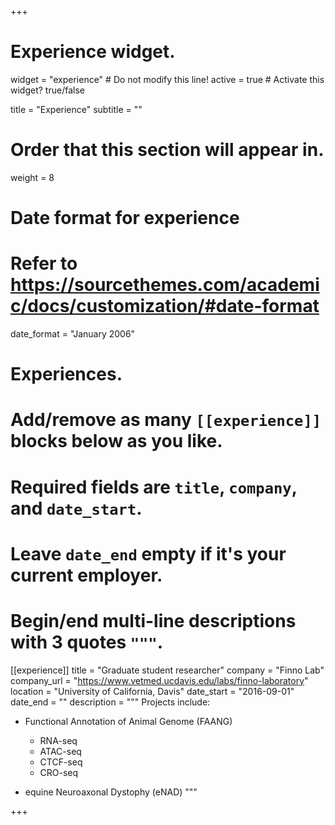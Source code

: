 +++
# Experience widget.
widget = "experience"  # Do not modify this line!
active = true  # Activate this widget? true/false

title = "Experience"
subtitle = ""

# Order that this section will appear in.
weight = 8

# Date format for experience
#   Refer to https://sourcethemes.com/academic/docs/customization/#date-format
date_format = "January 2006"

# Experiences.
#   Add/remove as many `[[experience]]` blocks below as you like.
#   Required fields are `title`, `company`, and `date_start`.
#   Leave `date_end` empty if it's your current employer.
#   Begin/end multi-line descriptions with 3 quotes `"""`.
[[experience]]
  title = "Graduate student researcher"
  company = "Finno Lab"
  company_url = "https://www.vetmed.ucdavis.edu/labs/finno-laboratory"
  location = "University of California, Davis"
  date_start = "2016-09-01"
  date_end = ""
  description = """
  Projects include:
  
  * Functional Annotation of Animal Genome (FAANG)
  
    * RNA-seq
    * ATAC-seq
    * CTCF-seq
    * CRO-seq
  * equine Neuroaxonal Dystophy (eNAD)
  """


+++

